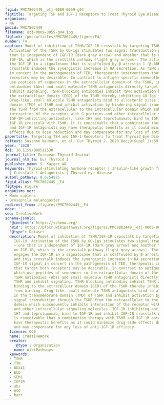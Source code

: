 ```yaml
---
figid: PMC7802449__etj-0009-0059-g04
figtitle: Targeting TSH and IGF-1 Receptors to Treat Thyroid Eye Disease
organisms:
- NA
pmcid: PMC7802449
filename: etj-0009-0059-g04.jpg
figlink: /pmc/articles/PMC7802449/figure/F4/
number: F4
caption: Model of inhibition of TSHR/IGF-1R crosstalk by targeting TSHR and/or IGF-1R.
  Activation of the TSHR by GO-Igs stimulates two signal transduction pathways − one
  that is independent of IGF-1R (dark gray arrow) and another that is dependent on
  IGF-1R, which is the crosstalk pathway (light gray arrows). The activated TSHR engages
  the IGF-1R in a signalosome that is scaffolded by β-arrestin 1 (β-ARR), and this
  crosstalk induces the synergistic increase in HA secretion. As TSHR and IGF-1R signal
  in concert in the pathogenesis of TED, therapeutic interventions that target both
  receptors may be desirable. In contrast to antigen-specific immunotherapies which
  use peptides of sequences in the extracellular domain of the TSHR, inhibitory TSHR
  antibodies (Abs) and small molecule TSHR antagonists directly target the TSHR and
  inhibit signaling. TSHR-blocking antibodies inhibit TSHR activation by binding to
  the extracelluar domain (ECD) of the TSHR thereby inhibiting GO-Igs from binding.
  Drug-like, small molecule TSHR antagonists bind to allosteric sites in the transmembrane
  domain (TMD) of TSHR and inhibit activation by hindering signal transduction through
  the TSHR from the extracellular to the intracellular domain which subsequently inhibits
  interaction of the receptor with G proteins and other intracellular signaling molecules.
  IGF-1R-inhibiting antibodies, like 1H7 and teprotumumab, bind to IGF-1R and inhibit
  IGF-1R crosstalk with TSHR. It is conceivable that a combination therapy with TSHR
  and IGF-1R antagonists may have therapeutic benefits as it could minimize drug side
  effects due to dose reduction and may compensate for any loss of anti-IGF-1R efficacy.
papertitle: Targeting TSH and IGF-1 Receptors to Treat Thyroid Eye Disease.
reftext: Susanne Neumann, et al. Eur Thyroid J. 2020 Dec;9(Suppl 1):59-65.
year: '2020'
doi: 10.1159/000511538
journal_title: European Thyroid Journal
journal_nlm_ta: Eur Thyroid J
publisher_name: S. Karger AG
keywords: Thyroid-stimulating hormone receptor | Insulin-like growth factor 1 receptor
  | Crosstalk | Antagonists | Thyroid eye disease
automl_pathway: 0.6754975
figid_alias: PMC7802449__F4
figtype: Figure
organisms_ner:
- Homo sapiens
- Drosophila melanogaster
redirect_from: /figures/PMC7802449__F4
ndex: ''
seo: CreativeWork
schema-jsonld:
  '@context': https://schema.org/
  '@id': https://pfocr.wikipathways.org/figures/PMC7802449__etj-0009-0059-g04.html
  '@type': Dataset
  description: Model of inhibition of TSHR/IGF-1R crosstalk by targeting TSHR and/or
    IGF-1R. Activation of the TSHR by GO-Igs stimulates two signal transduction pathways
    − one that is independent of IGF-1R (dark gray arrow) and another that is dependent
    on IGF-1R, which is the crosstalk pathway (light gray arrows). The activated TSHR
    engages the IGF-1R in a signalosome that is scaffolded by β-arrestin 1 (β-ARR),
    and this crosstalk induces the synergistic increase in HA secretion. As TSHR and
    IGF-1R signal in concert in the pathogenesis of TED, therapeutic interventions
    that target both receptors may be desirable. In contrast to antigen-specific immunotherapies
    which use peptides of sequences in the extracellular domain of the TSHR, inhibitory
    TSHR antibodies (Abs) and small molecule TSHR antagonists directly target the
    TSHR and inhibit signaling. TSHR-blocking antibodies inhibit TSHR activation by
    binding to the extracelluar domain (ECD) of the TSHR thereby inhibiting GO-Igs
    from binding. Drug-like, small molecule TSHR antagonists bind to allosteric sites
    in the transmembrane domain (TMD) of TSHR and inhibit activation by hindering
    signal transduction through the TSHR from the extracellular to the intracellular
    domain which subsequently inhibits interaction of the receptor with G proteins
    and other intracellular signaling molecules. IGF-1R-inhibiting antibodies, like
    1H7 and teprotumumab, bind to IGF-1R and inhibit IGF-1R crosstalk with TSHR. It
    is conceivable that a combination therapy with TSHR and IGF-1R antagonists may
    have therapeutic benefits as it could minimize drug side effects due to dose reduction
    and may compensate for any loss of anti-IGF-1R efficacy.
  license: CC0
  name: CreativeWork
  creator:
    '@type': Organization
    name: WikiPathways
  keywords:
  - TSHR
  - TTN
  - DDX41
  - ECD
  - SEM1
  - IGF1R
  - abs
  - ecd
  - barr
---
```

